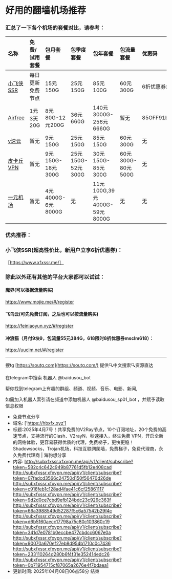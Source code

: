 # 好用的翻墙机场推荐
### 汇总了一下各个机场的套餐对比，请参考：
| 名称 | 免费/试用套餐 | 包月套餐 | 包季度套餐 | 包年套餐 | 包流量套餐 | 优惠码 |
| :----- | :----- | :----- | :----- | :----- | :----- | :-----|
| [小飞侠SSR](https://www.xfxssr.me/) | 每日更新免费节点 | 15元150G | 25元150G | 85元100G | 60元300G | 6折优惠券xfxssr1 |
| [Airfree](https://airfree.space/auth/register) | 1元3天20G | 8元80G-12元200G | 36元660G | 140元3000G-256元6660G | 暂无 | 85OFF91b22a25 |
| [v速云](https://www.xfxssr.me/) | 暂无 | 9元150G | 25元150G | 85元150G | 60元300G | 无 |
| [皮卡丘VPN](https://pkqjiasu.com/)                  | 暂无             | 9元150G-18元300G | 25元150G-52元300G | 30元150G-85元300G | 60元300G-80元500G | 无 |
| [一元机场](https://xn--4gq62f52gdss.com/#/register) | 暂无 | 4元4000G-6元8000G | 无 | 11元100G,39元4000G-59元8000G | 无 | 无 |


### 优先推荐：
### 小飞侠SSR(超高性价比，新用户立享6折优惠券)：
［https://www.xfxssr.me/］



### 除此以外还有其他的平台大家都可以试试：

#### 魔界(可以根据流量购买)
https://www.mojie.me/#/register
#### 飞鸟云(可先免费订阅，之后也可以按流量购买)
https://feiniaoyun.xyz/#/register
#### 冲浪猫（月付9块9，包流量55元384G，618限时8折优惠券msclm618）：
https://uuclm.net/#/register

---------------------------------------------------------------------------------------------------------------------------------

搜tg [https://soutg.com](https://soutg.com/) 提供🔍中文搜索🔍资源直达

在telegram中搜索 机器人 @baidusou_bot

帮你找到telegram上有趣的群组、频道、视频、音乐、电影、新闻,

如需加入机器人索引请在频道中添加机器人 @baidusou_sp01_bot ，并赋予读取信息权限

- 免费节点分享 
- 域名: ['https://hbxfx.xyz'] 
- 标题:2025年4月7号！共享免费的V2Ray节点，10个订阅地址，20个免费的高速节点，支持流行的Clash、V2rayN，秒速接入，终生免费 VPN，开启全新的网络体验，更容易获得优质的代理，免费梯子，更快更稳！Shadowsocks，Trojan机场，科技互联网爬墙，免费梯子，免费代理商，永久免费代理商  |  海豹想分享 
- 内容: 
http://subxfxssr.xfxvpn.me/api/v1/client/subscribe?token=582c4c642c949b87761d5fb12e408cad
http://subxfxssr.xfxvpn.me/api/v1/client/subscribe?token=07fadcd3566c24750d150f56470d26de
http://subxfxssr.xfxvpn.me/api/v1/client/subscribe?token=c916feb1c128ad4fae41c6cf25861117
http://subxfxssr.xfxvpn.me/api/v1/client/subscribe?token=9d2d0ce7cbd9efb124bdc23c929c363f
http://subxfxssr.xfxvpn.me/api/v1/client/subscribe?token=66a3988549d52287f5c6a57542b29f4c
http://subxfxssr.xfxvpn.me/api/v1/client/subscribe?token=d6b5160aecc17798a75c80c103860c19
http://subxfxssr.xfxvpn.me/api/v1/client/subscribe?token=341d7e0781b0eccbe477cbdcc6067e0a
http://subxfxssr.xfxvpn.me/api/v1/client/subscribe?token=90070a670ef27eb8d954b1710c0c7436
http://subxfxssr.xfxvpn.me/api/v1/client/subscribe?token=233110264d280b6f4f31e352414edc26
http://subxfxssr.xfxvpn.me/api/v1/client/subscribe?token=0b71954715cf87065a2676e4f7bdaea1 
- 更新时间: 2025年04月08日06点58分 
结束
